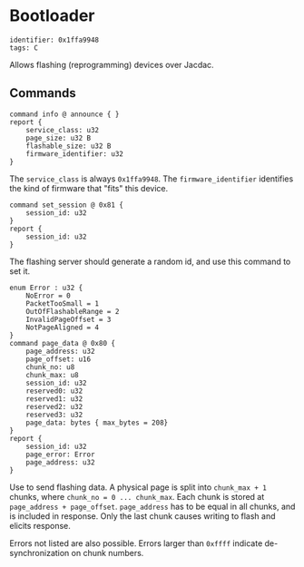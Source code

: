 # Bootloader

    identifier: 0x1ffa9948
    tags: C

Allows flashing (reprogramming) devices over Jacdac.

## Commands

    command info @ announce { }
    report {
        service_class: u32
        page_size: u32 B
        flashable_size: u32 B
        firmware_identifier: u32
    }

The `service_class` is always `0x1ffa9948`. The `firmware_identifier` identifies the kind of firmware
that "fits" this device.

    command set_session @ 0x81 {
        session_id: u32
    }
    report {
        session_id: u32
    }

The flashing server should generate a random id, and use this command to set it.

    enum Error : u32 {
        NoError = 0
        PacketTooSmall = 1
        OutOfFlashableRange = 2
        InvalidPageOffset = 3
        NotPageAligned = 4
    }
    command page_data @ 0x80 {
        page_address: u32
        page_offset: u16
        chunk_no: u8
        chunk_max: u8
        session_id: u32
        reserved0: u32
        reserved1: u32
        reserved2: u32
        reserved3: u32
        page_data: bytes { max_bytes = 208}
    }
    report {
        session_id: u32
        page_error: Error
        page_address: u32
    }

Use to send flashing data. A physical page is split into `chunk_max + 1` chunks, where `chunk_no = 0 ... chunk_max`.
Each chunk is stored at `page_address + page_offset`. `page_address` has to be equal in all chunks,
and is included in response.
Only the last chunk causes writing to flash and elicits response.

Errors not listed are also possible. Errors larger than `0xffff` indicate de-synchronization on chunk numbers.
